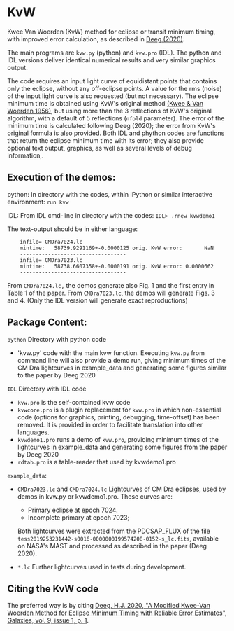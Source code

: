 # KvW
Kwee Van Woerden (KvW) method for eclipse or transit minimum timing, with improved error calculation, as described in [Deeg (2020)](https://ui.adsabs.harvard.edu/abs/2020Galax...9....1D/abstract). 

The main programs are `kvw.py` (python) and `kvw.pro` (IDL).
The python and IDL versions deliver identical numerical results and very similar graphics output.

 
The code requires an input light curve of equidistant points that contains only the eclipse, without any off-eclipse points. A value for the rms (noise) of the input light curve is also requested (but not necessary). The eclipse minimum time is obtained using KvW's original method [(Kwee & Van Woerden 1956)](https://ui.adsabs.harvard.edu/abs/1956BAN....12..327K/abstract), but using more than the 3 reflections of KvW's original algorithm, with a default of 5 reflections (`nfold` parameter). The error of the minimum time is calculated following Deeg (2020); the error from KvW's original formula is also provided. Both IDL and phython codes are functions that return the eclipse minimum time with its error; they also provide optional text output, graphics, as well as several levels of debug information,.



## Execution of the demos:

python:
In directory with the codes, within IPython or similar interactive environment: `run kvw`

IDL:
From IDL cmd-line in directory with the codes:
`IDL> .rnew kvwdemo1`

The text-output should be in either language:
```
	infile= CMDra7024.lc
	mintime:   58739.9291169+-0.0000125 orig. KvW error:       NaN
	----------------------------------
	infile= CMDra7023.lc
	mintime:   58738.6607358+-0.0000191 orig. KvW error: 0.0000662
	----------------------------------
```
From `CMDra7024.lc,` the demos generate also Fig. 1 and the first entry in Table 1 of the paper. From `CMDra7023.lc`, the demos will generate Figs. 3 and 4. (Only the IDL version will generate exact reproductions)


## Package Content: 

`python` Directory with python code
- 'kvw.py'  code with the main kvw function. Executing `kvw.py` from command line will also provide a demo run, giving minimum times of the CM Dra lightcurves in example_data and generating some figures similar to the paper by Deeg 2020

`IDL`  Directory with IDL code 
- `kvw.pro` is the self-contained kvw code
- `kvwcore.pro` is a plugin replacement for `kvw.pro` in which non-essential code (options for graphics, printing, debugging, time-offset) has been removed. It is provided in order to facilitate translation into other languages.
- `kvwdemo1.pro` runs a demo of `kvw.pro`, providing minimum times of the lightcurves in example_data and generating some figures from the paper by Deeg 2020
- `rdtab.pro`  is a table-reader that used by kvwdemo1.pro


`example_data`:
- `CMDra7023.lc` and `CMDra7024.lc`  Lightcurves of CM Dra eclipses,
 	used by demos in kvw.py or kvwdemo1.pro.
	These curves are:
	- Primary eclipse at epoch 7024. 
	- Incomplete primary at epoch 7023;
	
	Both lightcurves were extracted from the PDCSAP_FLUX of the file `tess2019253231442-s0016-0000000199574208-0152-s_lc.fits`, available on NASA's MAST and processed as described in the paper (Deeg 2020).

- `*.lc`  Further lightcurves used in tests during development.
	
 
## Citing the KvW code
The preferred way is by citing [Deeg, H.J. 2020, "A Modified Kwee-Van Woerden Method for Eclipse Minimum Timing with Reliable Error Estimates", Galaxies, vol. 9, issue 1, p. 1](https://ui.adsabs.harvard.edu/abs/2020Galax...9....1D/abstract). 


